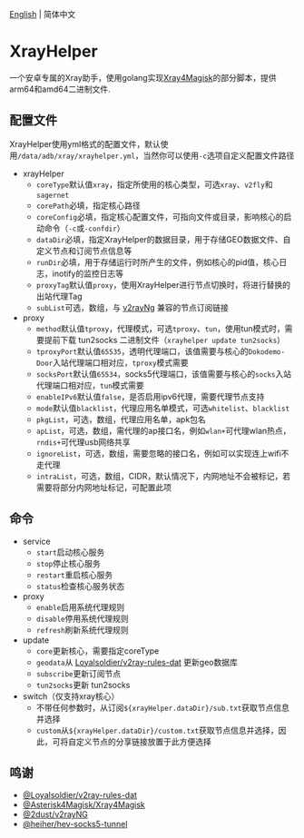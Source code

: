 [English](README.md) | 简体中文

# XrayHelper  
一个安卓专属的Xray助手，使用golang实现[Xray4Magisk](https://github.com/Asterisk4Magisk/Xray4Magisk)的部分脚本，提供arm64和amd64二进制文件.

## 配置文件  
XrayHelper使用yml格式的配置文件，默认使用`/data/adb/xray/xrayhelper.yml`，当然你可以使用`-c`选项自定义配置文件路径
- xrayHelper  
    - `coreType`默认值`xray`，指定所使用的核心类型，可选`xray`、`v2fly`和`sagernet`
    - `corePath`必填，指定核心路径
    - `coreConfig`必填，指定核心配置文件，可指向文件或目录，影响核心的启动命令（`-c`或`-confdir`）
    - `dataDir`必填，指定XrayHelper的数据目录，用于存储GEO数据文件、自定义节点和订阅节点信息等
    - `runDir`必填，用于存储运行时所产生的文件，例如核心的pid值，核心日志，inotify的监控日志等
    - `proxyTag`默认值`proxy`，使用XrayHelper进行节点切换时，将进行替换的出站代理Tag
    - `subList`可选，数组，与 [v2rayNg](https://github.com/2dust/v2rayNG) 兼容的节点订阅链接
- proxy  
    - `method`默认值`tproxy`，代理模式，可选`tproxy`、`tun`，使用tun模式时，需要提前下载 tun2socks 二进制文件（`xrayhelper update tun2socks`）
    - `tproxyPort`默认值`65535`，透明代理端口，该值需要与核心的`Dokodemo-Door`入站代理端口相对应，`tproxy`模式需要
    - `socksPort`默认值`65534`，socks5代理端口，该值需要与核心的`socks`入站代理端口相对应，`tun`模式需要
    - `enableIPv6`默认值`false`，是否启用ipv6代理，需要代理节点支持
    - `mode`默认值`blacklist`，代理应用名单模式，可选`whitelist`、`blacklist`
    - `pkgList`，可选，数组，代理应用名单，apk包名
    - `apList`，可选，数组，需代理的ap接口名，例如`wlan+`可代理wlan热点，`rndis+`可代理usb网络共享
    - `ignoreList`，可选，数组，需要忽略的接口名，例如可以实现连上wifi不走代理
    - `intraList`，可选，数组，CIDR，默认情况下，内网地址不会被标记，若需要将部分内网地址标记，可配置此项
## 命令
- service
    - `start`启动核心服务
    - `stop`停止核心服务
    - `restart`重启核心服务
    - `status`检查核心服务状态
- proxy
    - `enable`启用系统代理规则
    - `disable`停用系统代理规则
    - `refresh`刷新系统代理规则
- update
    - `core`更新核心，需要指定coreType
    - `geodata`从 [Loyalsoldier/v2ray-rules-dat](https://github.com/Loyalsoldier/v2ray-rules-dat) 更新geo数据库
    - `subscribe`更新订阅节点
    - `tun2socks`更新 tun2socks
- switch（仅支持xray核心）
    - 不带任何参数时，从订阅`${xrayHelper.dataDir}/sub.txt`获取节点信息并选择
    - `custom`从`${xrayHelper.dataDir}/custom.txt`获取节点信息并选择，因此，可将自定义节点的分享链接放置于此方便选择

## 鸣谢
- [@Loyalsoldier/v2ray-rules-dat](https://github.com/Loyalsoldier/v2ray-rules-dat)
- [@Asterisk4Magisk/Xray4Magisk](https://github.com/Asterisk4Magisk/Xray4Magisk)
- [@2dust/v2rayNG](https://github.com/2dust/v2rayNG)
- [@heiher/hev-socks5-tunnel](https://github.com/heiher/hev-socks5-tunnel)
